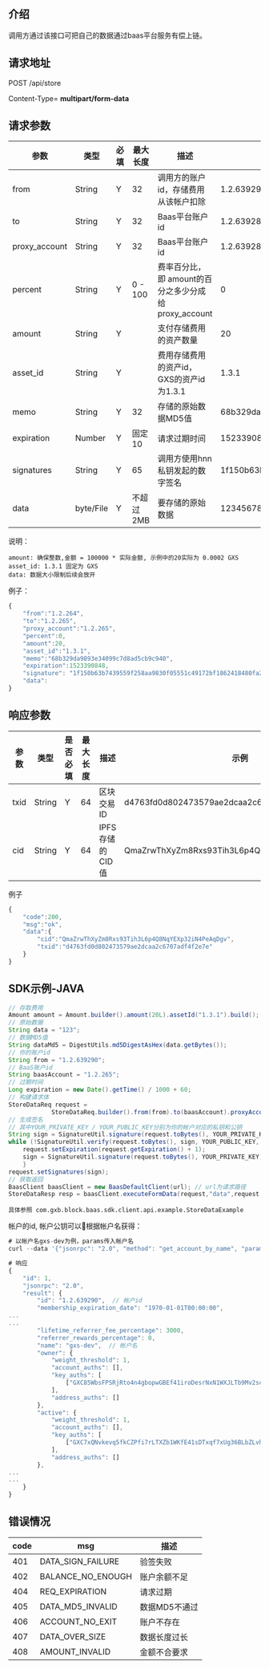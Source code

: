 ## 介绍

调用方通过该接口可把自己的数据通过baas平台服务有偿上链。

## 请求地址

POST /api/store

Content-Type= **multipart/form-data**

## 请求参数

| 参数 | 类型 | 必填 | 最大长度 | 描述 | 示例 |
| --- | --- | --- | --- | --- | --- |
| from | String | Y | 32 | 调用方的账户id，存储费用从该帐户扣除 | 1.2.639290 |
| to | String | Y | 32 | Baas平台账户id | 1.2.639287 |
| proxy\_account | String | Y | 32 | Baas平台账户id | 1.2.639287 |
| percent | String | Y | 0 - 100 | 费率百分比，即 amount的百分之多少分成给proxy\_account | 0 |
| amount | String | Y |  | 支付存储费用的资产数量 | 20 |
| asset\_id | String | Y |  | 费用存储费用的资产id， GXS的资产id为1.3.1 | 1.3.1 |
| memo | String | Y | 32 | 存储的原始数据MD5值 | 68b329da9893e34099c7d8ad5cb9c940 |
| expiration | Number | Y | 固定10 | 请求过期时间 | 1523390848 |
| signatures | String | Y | 65 | 调用方使用hnn私钥发起的数字签名 | 1f150b63b7439559f258aa9830f05551c49172bf1862418480fa261e7456dda8d67f08c2c6e86f716 |
| data | byte/File | Y | 不超过2MB | 要存储的原始数据 | 12345678asdfg\(\)\_:&lt;&gt;!@\#$%^&\*=-';\" ' |

说明：

```
amount: 确保整数,金额 = 100000 * 实际金额, 示例中的20实际为 0.0002 GXS
asset_id: 1.3.1 固定为 GXS 
data: 数据大小限制后续会放开
```

例子：

```js
{
    "from":"1.2.264",
    "to":"1.2.265",
    "proxy_account":"1.2.265",
    "percent":0,
    "amount":20,
    "asset_id":"1.3.1",
    "memo":"68b329da9893e34099c7d8ad5cb9c940",
    "expiration":1523390848,
    "signature": "1f150b63b7439559f258aa9830f05551c49172bf1862418480fa261e7456dda8d67f08c2c6e86f716",
    "data":
}
```

## 响应参数

| 参数 | 类型 | 是否必填 | 最大长度 | 描述 | 示例 |
| --- | --- | --- | --- | --- | --- |
| txid | String | Y | 64 | 区块交易ID | d4763fd0d802473579ae2dcaa2c6707adf4f2e7e |
| cid | String | Y | 64 | IPFS存储的CID值 | QmaZrwThXyZm8Rxs93Tih3L6p4Q8NqYEXp32iN4PeAqDgv |

例子

```js
{
    "code":200,
    "msg":"ok",
    "data":{
        "cid":"QmaZrwThXyZm8Rxs93Tih3L6p4Q8NqYEXp32iN4PeAqDgv",
        "txid":"d4763fd0d802473579ae2dcaa2c6707adf4f2e7e"
    }
}
```

## SDK示例-JAVA

```java
// 存取费用
Amount amount = Amount.builder().amount(20L).assetId("1.3.1").build();
// 原始数据
String data = "123";
// 数据MD5值
String dataMd5 = DigestUtils.md5DigestAsHex(data.getBytes());
// 你的账户id
String from = "1.2.639290";
// BaaS账户id
String baasAccount = "1.2.265";
// 过期时间
Long expiration = new Date().getTime() / 1000 + 60;
// 构建请求体
StoreDataReq request =
            StoreDataReq.builder().from(from).to(baasAccount).proxyAccount(baasAccount).amount(amount).percent(0).memo(dataMd5).expiration(expiration).data(data.getBytes()).build();
// 生成签名
// 其中YOUR_PRIVATE_KEY / YOUR_PUBLIC_KEY分别为你的帐户对应的私钥和公钥
String sign = SignatureUtil.signature(request.toBytes(), YOUR_PRIVATE_KEY);
while (!SignatureUtil.verify(request.toBytes(), sign, YOUR_PUBLIC_KEY, true)) { // 签名需要校验位判断 符合条件输出
    request.setExpiration(request.getExpiration() + 1);
    sign = SignatureUtil.signature(request.toBytes(), YOUR_PRIVATE_KEY);
    }
request.setSignatures(sign);
// 获取返回
BaasClient baasClient = new BaasDefaultClient(url); // url为请求路径
StoreDataResp resp = baasClient.executeFormData(request,"data",request.getData());
```

```
具体参照 com.gxb.block.baas.sdk.client.api.example.StoreDataExample
```

帐户的id, 帐户公钥可以根据帐户名获得：

```js
# 以帐户名gxs-dev为例，params传入帐户名
curl --data '{"jsonrpc": "2.0", "method": "get_account_by_name", "params": ["gxs-dev"], "id": 1}' https://node1.gxb.io

# 响应
{
    "id": 1,
    "jsonrpc": "2.0",
    "result": {
        "id": "1.2.639290",  // 帐户id
        "membership_expiration_date": "1970-01-01T00:00:00",
...
...
        "lifetime_referrer_fee_percentage": 3000,
        "referrer_rewards_percentage": 0,
        "name": "gxs-dev",  // 帐户名
        "owner": {
            "weight_threshold": 1,
            "account_auths": [],
            "key_auths": [
                ["GXC85WbsFPSRjRto4n4gbopwGBEf41iroDesrNxN1WXJLTb9Mv2sc", 1]
            ],
            "address_auths": []
        },
        "active": {
            "weight_threshold": 1,
            "account_auths": [],
            "key_auths": [
                ["GXC7xQNvkevq5fkCZPfi7rLTXZb1WKfE41sDTxqf7xUg36BLbZLvh", 1] // 活跃权限公钥
            ],
            "address_auths": []
        },
...
...
    }
}
```

## 

## 错误情况

| code | msg | 描述 |
| --- | --- | --- |
| 401 | DATA\_SIGN\_FAILURE | 验签失败 |
| 402 | BALANCE\_NO\_ENOUGH | 账户余额不足 |
| 404 | REQ\_EXPIRATION | 请求过期 |
| 405 | DATA\_MD5\_INVALID | 数据MD5不通过 |
| 406 | ACCOUNT\_NO\_EXIT | 账户不存在 |
| 407 | DATA\_OVER\_SIZE | 数据长度过长 |
| 408 | AMOUNT\_INVALID | 金额不合要求 |



